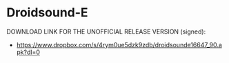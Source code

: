Droidsound-E 
============

DOWNLOAD LINK FOR THE UNOFFICIAL RELEASE VERSION (signed):

* https://www.dropbox.com/s/4rym0ue5dzk9zdb/droidsounde16647_90.apk?dl=0



